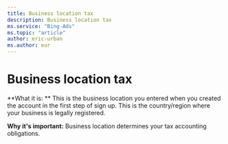 ```yaml
---
title: Business location tax
description: Business location tax
ms.service: "Bing-Ads"
ms.topic: "article"
author: eric-urban
ms.author: eur
---
```


# Business location tax

**What it is: ** This is the business location you entered when you created the account in the first step of sign up. This is the country/region where your business is legally registered.

**Why it's important:** Business location determines your tax accounting obligations.


